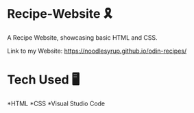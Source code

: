 # Recipe-Website :reminder_ribbon:
A Recipe Website, showcasing basic HTML and CSS.

Link to my Website: https://noodlesyrup.github.io/odin-recipes/

# Tech Used :desktop_computer:
*HTML
*CSS
*Visual Studio Code



